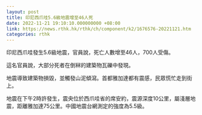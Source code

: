 ```yaml
---
layout: post
title: 印尼西爪哇5.6級地震增至46人死
date: 2022-11-21 19:10:10.000000000 +08:00
link: https://news.rthk.hk/rthk/ch/component/k2/1676576-20221121.htm
categories: rthk
---
```


印尼西爪哇發生5.6級地震，官員說，死亡人數增至46人，700人受傷。

這名官員說，大部分死者在倒冧的建築物瓦礫中發現。

地震導致建築物損毀，並觸發山泥傾瀉。首都雅加達都有震感，民眾慌忙走到街上。

地震在下午2時許發生，震央位於西爪哇省的席安約，震源深度10公里，屬淺層地震，距離雅加達75公里。中國地震台網測定的強度為5.5級。
